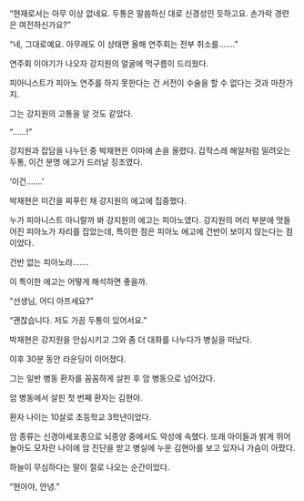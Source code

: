 “현재로서는 아무 이상 없네요. 두통은 말씀하신 대로 신경성인 듯하고요. 손가락 경련은 여전하신가요?”

“네, 그대로예요. 아무래도 이 상태면 올해 연주회는 전부 취소를…….”

연주회 이야기가 나오자 강지원의 얼굴에 먹구름이 드리웠다.

피아니스트가 피아노 연주를 하지 못한다는 건 서전이 수술을 할 수 없다는 것과 마찬가지.

그는 강지원의 고통을 알 것도 같았다.

“……!”

강지원과 잡담을 나누던 중 박재현은 이마에 손을 올렸다. 갑작스레 해일처럼 밀려오는 두통, 이건 분명 에고가 드러날 징조였다.

‘이건…….’

박재현은 미간을 찌푸린 채 강지원의 에고에 집중했다.

누가 피아니스트 아니랄까 봐 강지원의 에고는 피아노였다. 강지원의 머리 부분에 멋들어진 피아노가 자리를 잡았는데, 특이한 점은 피아노 에고에 건반이 보이지 않는다는 점이었다.

건반 없는 피아노라…….

이 특이한 에고는 어떻게 해석하면 좋을까.

“선생님, 어디 아프세요?”

“괜찮습니다. 저도 가끔 두통이 있어서요.”

박재현은 강지원을 안심시키고 그와 좀 더 대화를 나누다가 병실을 떠났다.

이후 30분 동안 라운딩이 이어졌다.

그는 일반 병동 환자를 꼼꼼하게 살핀 후 암 병동으로 넘어갔다.

암 병동에서 살핀 첫 번째 환자는 김현아.

환자 나이는 10살로 초등학교 3학년이었다.

암 종류는 신경아세포종으로 뇌종양 중에서도 악성에 속했다. 또래 아이들과 밝게 뛰어놀아도 모자란 나이에 암 진단을 받고 병실에 누운 김현아를 보고 있자니 가슴이 아팠다.

하늘이 무심하다는 말이 절로 나오는 순간이었다.

“현아야, 안녕.”
